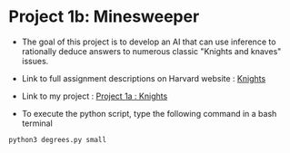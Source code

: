 # Project 1b: Minesweeper <br/>
- The goal of this project is to develop an AI that can use inference to rationally deduce answers to numerous classic "Knights and knaves" issues. <br/>
- Link to full assignment descriptions on Harvard website : [Knights](https://cs50.harvard.edu/ai/2020/projects/1/knights/ "Knights") <br/>
- Link to my project : [Project 1a : Knights](https://github.com/Lim-Calculus/Project-CS50AI/tree/main/Week%201%20:%20Knowledge/Project%201a%20:%20Knights "Project 1a : Knights")

- To execute the python script, type the following command in a bash terminal <br/>

```bash
python3 degrees.py small
```
